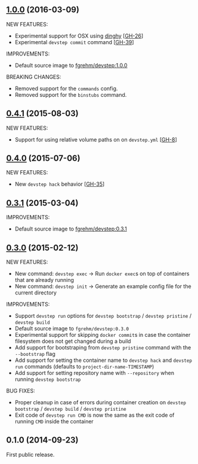 ## [1.0.0](https://github.com/fgrehm/devstep-cli/compare/v0.4.1...v1.0.0) (2016-03-09)

NEW FEATURES:

  - Experimental support for OSX using [dinghy](https://github.com/codekitchen/dinghy) [[GH-26]]
  - Experimental `devstep commit` command [[GH-39]]

[GH-26]: https://github.com/fgrehm/devstep-cli/issues/26
[GH-39]: https://github.com/fgrehm/devstep-cli/issues/39

IMPROVEMENTS:

  - Default source image to [fgrehm/devstep:1.0.0](https://github.com/fgrehm/devstep/releases/tag/v1.0.0)

BREAKING CHANGES:

  - Removed support for the `commands` config.
  - Removed support for the `binstubs` command.

## [0.4.1](https://github.com/fgrehm/devstep-cli/compare/v0.4.0...v0.4.1) (2015-08-03)

NEW FEATURES:
  - Support for using relative volume paths on on `devstep.yml` [[GH-8]]

[GH-8]: https://github.com/fgrehm/devstep-cli/issues/8

## [0.4.0](https://github.com/fgrehm/devstep-cli/compare/v0.3.1...v0.4.0) (2015-07-06)

NEW FEATURES:
  - New `devstep hack` behavior [[GH-35]]

[GH-35]: https://github.com/fgrehm/devstep-cli/issues/35

## [0.3.1](https://github.com/fgrehm/devstep-cli/compare/v0.3.0...v0.3.1) (2015-03-04)

IMPROVEMENTS:

  - Default source image to [fgrehm/devstep:0.3.1](https://github.com/fgrehm/devstep/releases/tag/v0.3.1)


## [0.3.0](https://github.com/fgrehm/devstep-cli/compare/v0.1.0...v0.3.0) (2015-02-12)

NEW FEATURES:

  - New command: `devstep exec` -> Run `docker exec`s on top of containers that are already running
  - New command: `devstep init` -> Generate an example config file for the current directory

IMPROVEMENTS:

  - Support `devstep run` options for `devstep bootstrap` / `devstep pristine` / `devstep build`
  - Default source image to `fgrehm/devstep:0.3.0`
  - Experimental support for skipping `docker commit`s in case the container filesystem does not get changed during a build
  - Add support for bootstraping from `devstep pristine` command with the `--bootstrap` flag
  - Add support for setting the container name to `devstep hack` and `devstep run` commands (defaults to `project-dir-name-TIMESTAMP`)
  - Add support for setting repository name with `--repository` when running `devstep bootstrap`

BUG FIXES:

  - Proper cleanup in case of errors during container creation on `devstep bootstrap` / `devstep build` / `devstep pristine`
  - Exit code of `devstep run CMD` is now the same as the exit code of running `CMD` inside the container

## 0.1.0 (2014-09-23)

First public release.
